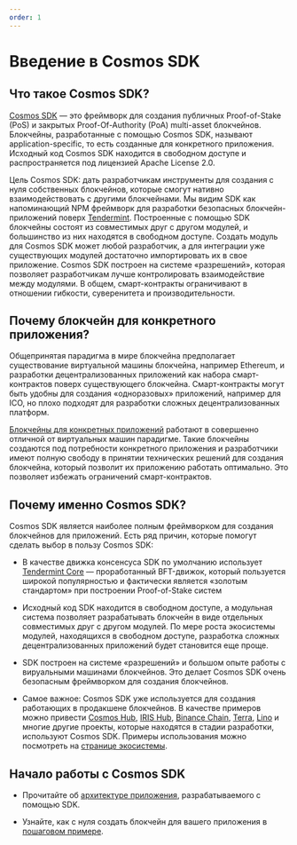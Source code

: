 ```yaml
---
order: 1
---
```


# Введение в Cosmos SDK

## Что такое Cosmos SDK?

[Cosmos SDK](https://github.com/cosmos/cosmos-sdk) — это фреймворк для создания публичных Proof-of-Stake (PoS) и закрытых Proof-Of-Authority (PoA) multi-asset блокчейнов. Блокчейны, разработанные с помощью Cosmos SDK, называют application-specific, то есть созданные для конкретного приложения. Исходный код Cosmos SDK находится в свободном доступе и распространяется под лицензией Apache License 2.0.

Цель Cosmos SDK: дать разработчикам инструменты для создания с нуля собственных блокчейнов, которые смогут нативно взаимодействовать с другими блокчейнами. Мы видим SDK как напоминающий NPM фреймворк для разработки безопасных блокчейн-приложений поверх [Tendermint](https://github.com/tendermint/tendermint). Построенные с помощью SDK блокчейны состоят из совместимых друг с другом модулей, и большинство из них находятся в свободном доступе. Создать модуль для Cosmos SDK может любой разработчик, а для интеграции уже существующих модулей достаточно импортировать их в свое приложение. Cosmos SDK построен на системе «разрешений», которая позволяет разработчикам лучше контролировать взаимодействие между модулями. В общем, смарт-контракты ограничивают в отношении гибкости, суверенитета и производительности.

## Почему блокчейн для конкретного приложения?

Общепринятая парадигма в мире блокчейна предполагает существование виртуальной машины блокчейна, например Ethereum, и разработки децентрализованных приложений как набора смарт-контрактов поверх существующего блокчейна. Смарт-контракты могут быть удобны для создания «одноразовых» приложений, например для ICO, но плохо подходят для разработки сложных децентрализованных платформ.

[Блокчейны для конкретных приложений](./why-app-specific.md) работают в совершенно отличной от виртуальных машин парадигме. Такие блокчейны создаются под потребности конкретного приложения и разработчики имеют полную свободу в принятии технических решений для создания блокчейна, который позволит их приложению работать оптимально. Это позволяет избежать ограничений смарт-контрактов.

## Почему именно Cosmos SDK?

Cosmos SDK является наиболее полным фреймворком для создания блокчейнов для приложений. Есть ряд причин, которые помогут сделать выбор в пользу Cosmos SDK:

- В качестве движка консенсуса SDK по умолчанию использует [Tendermint Core](https://github.com/tendermint/tendermint) — проработанный BFT-движок, который пользуется широкой популярностью и фактически является «золотым стандартом» при построении Proof-of-Stake систем

- Исходный код SDK находится в свободном доступе, а модульная система позволяет разрабатывать блокчейн в виде отдельных совместимых друг с другом модулей. По мере роста экосистемы модулей, находящихся в свободном доступе, разработка сложных децентрализованных приложений будет становится еще проще.

- SDK построен на системе «разрешений» и большом опыте работы с вируальными машинами блокчейнов. Это делает Cosmos SDK очень безопасным фреймворком для создания блокчейнов.

- Самое важное: Cosmos SDK уже используется для создания работающих в продакшене блокчейнов. В качестве примеров можно привести [Cosmos Hub](https://hub.cosmos.network), [IRIS Hub](https://irisnet.org), [Binance Chain](https://docs.binance.org/), [Terra](https://terra.money/), [Lino](https://lino.network/) и многие другие проекты, которые находятся в стадии разработки, используют Cosmos SDK. Примеры использования можно посмотреть на [странице экосистемы](https://cosmos.network/ecosystem).

## Начало работы с Cosmos SDK

- Прочитайте об [архитектуре приложения](./sdk-app-architecture.md), разрабатываемого с помощью SDK.

- Узнайте, как с нуля создать блокчейн для вашего приложения в [пошаговом примере](https://cosmos.network/docs/tutorial). 
